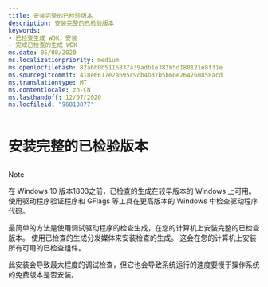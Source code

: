 ```yaml
---
title: 安装完整的已检验版本
description: 安装完整的已检验版本
keywords:
- 已检查生成 WDK，安装
- 完成已检查的生成 WDK
ms.date: 05/08/2020
ms.localizationpriority: medium
ms.openlocfilehash: 82a6b0b5116837a39adb1e382b5d180121e8f31e
ms.sourcegitcommit: 418e6617e2a695c9cb4b37b5b60e264760858acd
ms.translationtype: MT
ms.contentlocale: zh-CN
ms.lasthandoff: 12/07/2020
ms.locfileid: "96813877"
---
```

# <a name="installing-the-complete-checked-build"></a>安装完整的已检验版本

## <span id="ddk_installing_the_complete_checked_build_tools"></span><span id="DDK_INSTALLING_THE_COMPLETE_CHECKED_BUILD_TOOLS"></span>

> [!NOTE]
> 在 Windows 10 版本1803之前，已检查的生成在较早版本的 Windows 上可用。
> 使用驱动程序验证程序和 GFlags 等工具在更高版本的 Windows 中检查驱动程序代码。


最简单的方法是使用调试驱动程序的检查生成，在您的计算机上安装完整的已检查版本。 使用已检查的生成分发媒体来安装检查的生成。 这会在您的计算机上安装所有可用的已检查组件。

此安装会导致最大程度的调试检查，但它也会导致系统运行的速度要慢于操作系统的免费版本是否安装。

 

 





